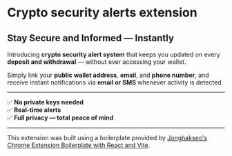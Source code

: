
# Crypto security alerts extension

## Stay Secure and Informed — Instantly

Introducing **crypto security alert system** that keeps you updated on every **deposit and withdrawal** — without ever accessing your wallet.

Simply link your **public wallet address**, **email**, and **phone number**, and receive instant notifications via **email or SMS** whenever activity is detected.

---

✅ **No private keys needed**  
✅ **Real-time alerts**  
✅ **Full privacy — total peace of mind**

---


This extension was built using a boilerplate provided by [Jonghakseo's Chrome Extension Boilerplate with React and Vite](https://github.com/Jonghakseo/chrome-extension-boilerplate-react-vite).